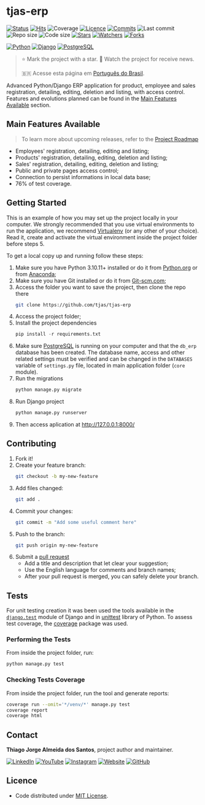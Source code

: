 # tjas-erp

[![Status](https://img.shields.io/badge/status-active-brightgreen.svg?label=Status)](./README.md)
[![Hits](https://hits.seeyoufarm.com/api/count/incr/badge.svg?url=https%3A%2F%2Fgithub.com%2Ftjas%2Ftjas-erp&count_bg=%2379C83D&title_bg=%23555555&title=Hits&edge_flat=false)](https://hits.seeyoufarm.com)
![Coverage](https://img.shields.io/badge/coverage-76%25-yellow?label=Test%20coverage)
[![Licence](https://img.shields.io/github/license/tjas/tjas-erp?color=orange&label=Licence)](https://github.com/tjas/tjas-erp/blob/master/LICENCE)
[![Commits](https://img.shields.io/github/commit-activity/t/tjas/tjas-erp?label=Commits)](https://github.com/tjas/tjas-erp/graphs/commit-activity)
![Last commit](https://img.shields.io/github/last-commit/tjas/tjas-erp?color=blue&label=Last%20commit)
![Repo size](https://img.shields.io/github/repo-size/tjas/tjas-erp?color=888888&label=Repo%20size)
![Code size](https://img.shields.io/github/languages/code-size/tjas/tjas-erp?color=888888&label=Code%20size)
[![Stars](https://img.shields.io/github/stars/tjas/tjas-erp?color=blue&label=Stars)](https://github.com/tjas/tjas-erp/stargazers)
[![Watchers](https://img.shields.io/github/watchers/tjas/tjas-erp?color=blue&label=Watchers)](https://github.com/tjas/tjas-erp/watchers)
[![Forks](https://img.shields.io/github/forks/tjas/tjas-erp?color=blue&label=Forks)](https://github.com/tjas/tjas-erp/forks)

[![Python](https://img.shields.io/badge/python-v3.10.11-darkgreen?label=Python)](https://www.python.org/)
[![Django](https://img.shields.io/badge/django-v4.2.1-green?label=Djando)](https://www.djangoproject.com/)
[![PostgreSQL](https://img.shields.io/badge/postgresql-v15.3.0-blue?label=PostgreSQL)](https://www.postgresql.org/)

> ⭐ Mark the project with a star. 👀 Watch the project for receive news.
>
> 🇧🇷 Acesse esta página em [Português do Brasil](./README_pt-br.md).
<!-- >
> 🌐 Access my personal website: [thiago-tjas.com](http://thiago-tjas.com/) -->

Advanced Python/Django ERP application for product, employee and sales registration, detailing, editing, deletion and listing, with access control. Features and evolutions planned can be found in the [Main Features Available](#main-features-available) section.

<!-- 
## Build With

* Python 3.10.11
* Django 4.2.1
* PostgreSQL 15.3.0 
-->

## Main Features Available

> To learn more about upcoming releases, refer to the [Project Roadmap](https://github.com/users/tjas/projects/2/views/1)

* Employees' registration, detailing, editing and listing;
* Products' registration, detailing, editing, deletion and listing;
* Sales' registration, detailing, editing, deletion and listing;
* Public and private pages access control;
* Connection to persist informations in local data base;
* 76% of test coverage.

<!-- 
* Create rich user interface with [Bootstrap](https://getbootstrap.com/);
* Create new product, employee and sale's fields and categories;
* Create products' stock control;
* Create stores' registration, detailing, editing, deletion and listing;
* Create link between stores and employees;
* Create stores' public and restrict access pages;
* Create customers' registration, detailing, editing and listing;
* Create customers' rich shopping page;
* Create customers' shopping cart;
* Create customers' following store list;
* Create customers' favorites list;
* Create customers' purchase history page;
* Create customers' shipping address page;
* Create customers' payment method page;
* Create purchase steps with payment method and delivery address;
* Create pagination in listing views;
* Create filters in listing views;
* Create translation to other languages. 
-->

## Getting Started

This is an example of how you may set up the project locally in your computer. We strongly recommended that you use virtual environments to run the application, we recommend [Virtualenv](https://virtualenv.pypa.io/en/latest/) (or any other of your choice). Read it, create and activate the virtual environment inside the project folder before steps 5.

To get a local copy up and running follow these steps:

1. Make sure you have Python 3.10.11+ installed or do it from [Python.org](https://www.python.org/) or from [Anaconda](https://www.anaconda.com/);
2. Make sure you have Git installed or do it from [Git-scm.com](https://git-scm.com/);
3. Access the folder you want to save the project, then clone the repo there
    ```sh
    git clone https://github.com/tjas/tjas-erp
    ```
4. Access the project folder;
5. Install the project dependencies
   ```py
   pip install -r requirements.txt
   ```
6. Make sure [PostgreSQL](https://www.postgresql.org/) is running on your computer and that the ```db_erp``` database has been created. The database name, access and other related settings must be verified and can be changed in the ```DATABASES``` variable of ```settings.py``` file, located in main application folder (```core``` module).
7. Run the migrations
    ```py
    python manage.py migrate
    ```
8. Run Django project
    ```py
    python manage.py runserver
    ```
9. Then access aplication at <http://127.0.0.1:8000/>

## Contributing
<!-- > Adapted from the ["Flappy Bird: Dev Soutinho"](https://github.com/omariosouto/flappy-bird-devsoutinho/blob/master/CONTRIBUTING.md) project. -->

1. Fork it!
2. Create your feature branch:
    ```sh
    git checkout -b my-new-feature
    ```
3. Add files changed:
    ```sh
    git add .
    ```
4. Commit your changes:
    ```sh
    git commit -m "Add some useful comment here"
    ```
5. Push to the branch:
    ```sh
    git push origin my-new-feature
    ```
6. Submit a [pull request](https://docs.github.com/en/pull-requests/collaborating-with-pull-requests/proposing-changes-to-your-work-with-pull-requests/creating-a-pull-request)
    * Add a title and description that let clear your suggestion;
    * Use the English language for comments and branch names;
    * After your pull request is merged, you can safely delete your branch.

## Tests

For unit testing creation it was been used the tools available in the [```django.test```](https://docs.djangoproject.com/pt-br/4.2/topics/testing/) module of Django and in [unittest](https://docs.python.org/3/library/unittest.html) library of Python. To assess test coverage, the [coverage](https://pypi.org/project/coverage/) package was used.

### Performing the Tests

From inside the project folder, run:

```sh
python manage.py test
```

### Checking Tests Coverage

From inside the project folder, run the tool and generate reports:

```sh
coverage run --omit='*/venv/*' manage.py test
coverage report
coverage html
```

## Contact

**Thiago Jorge Almeida dos Santos**, project author and maintainer.

[![LinkedIn](https://img.shields.io/badge/-LinkedIn-blue?style=flat-square&logoColor=white&link=https://www.linkedin.com/in/thiago-tjas)](https://www.linkedin.com/in/thiago-tjas) [![YouTube](https://img.shields.io/badge/-YouTube-FF0000?style=flat-square&logoColor=white&link=https://www.youtube.com/@thiago_tjas)](https://www.youtube.com/@thiago_tjas) [![Instagram](https://img.shields.io/badge/-Instagram-E4405F?style=flat-square&logoColor=white&link=https://www.instagram.com/thiago.tjas/)](https://www.instagram.com/thiago.tjas/) [![Website](https://img.shields.io/badge/-Website-888888?style=flat-square&logoColor=white&link=http://thiago-tjas.com/)](http://thiago-tjas.com/) [![GitHub](https://img.shields.io/badge/-GitHub-555555?style=flat-square&logoColor=white&link=https://github.com/tjas)](https://github.com/tjas)

## Licence

* Code distributed under [MIT License](https://github.com/tjas/tjas-erp/blob/master/LICENCE).

